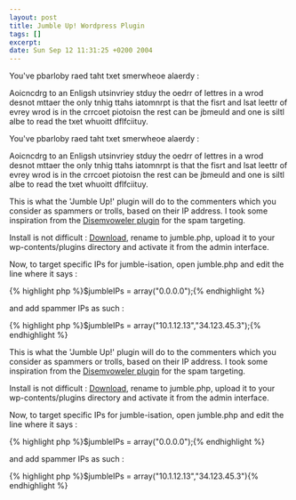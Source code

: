 ```yaml
--- 
layout: post
title: Jumble Up! Wordpress Plugin
tags: []
excerpt:
date: Sun Sep 12 11:31:25 +0200 2004
---
```


You've pbarloby raed taht txet smerwheoe alaerdy :

Aoicncdrg to an Enligsh utsinvriey stduy the oedrr of lettres in a wrod desnot mttaer the only tnhig ttahs iatomnrpt is that the fisrt and lsat leettr of evrey wrod is in the crrcoet piotoisn the rest can be jbmeuld and one is siltl albe to read the txet whuoitt dflfciituy.
<p>You've pbarloby raed taht txet smerwheoe alaerdy :</p>
<p>Aoicncdrg to an Enligsh utsinvriey stduy the oedrr of lettres in a wrod desnot mttaer the only tnhig ttahs iatomnrpt is that the fisrt and lsat leettr of evrey wrod is in the crrcoet piotoisn the rest can be jbmeuld and one is siltl albe to read the txet whuoitt dflfciituy.</p>
<!--more-->

This is what the 'Jumble Up!' plugin will do to the commenters which you consider as spammers or trolls, based on their IP address. I took some inspiration from the <a title="View this plugin" hreflang="en" href="http://wiki.wordpress.org/Disemvoweler">Disemvoweler plugin</a> for the spam targeting.

Install is not difficult : <a href="/jumble.php.txt">Download</a>, rename to jumble.php, upload it to your wp-contents/plugins directory and activate it from the admin interface.

Now, to target specific IPs for jumble-isation, open jumble.php and edit the line where it says :

{% highlight php %}$jumbleIPs = array("0.0.0.0");{% endhighlight %}

and add spammer IPs as such :

{% highlight php %}$jumbleIPs = array("10.1.12.13","34.123.45.3");{% endhighlight %}

This is what the 'Jumble Up!' plugin will do to the commenters which you consider as spammers or trolls, based on their IP address. I took some inspiration from the <a title="View this plugin" hreflang="en" href="http://wiki.wordpress.org/Disemvoweler">Disemvoweler plugin</a> for the spam targeting.

Install is not difficult : <a href="http://www.jfoucher.marinetechs.com/jumble.php.txt">Download</a>, rename to jumble.php, upload it to your wp-contents/plugins directory and activate it from the admin interface.

Now, to target specific IPs for jumble-isation, open jumble.php and edit the line where it says :

{% highlight php %}$jumbleIPs = array("0.0.0.0");{% endhighlight %}

and add spammer IPs as such :

{% highlight php %}$jumbleIPs = array("10.1.12.13","34.123.45.3"){% endhighlight %}
